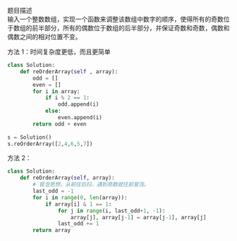
题目描述  
输入一个整数数组，实现一个函数来调整该数组中数字的顺序，使得所有的奇数位于数组的前半部分，所有的偶数位于数组的后半部分，并保证奇数和奇数，偶数和偶数之间的相对位置不变。  

方法 1：时间复杂度更低，而且更简单    
```python 
class Solution:
    def reOrderArray(self , array):
        odd = [] 
        even = []
        for i in array:
            if i % 2 == 1:
                odd.append(i) 
            else:
                even.append(i) 
        return odd + even  
        
s = Solution() 
s.reOrderArray([2,4,6,5,7])
```


方法 2：  
```python 
class Solution:
    def reOrderArray(self, array):
        # 冒泡思想。从前往后扫，遇到奇数就往前冒泡。
        last_odd = -1
        for i in range(0, len(array)):
            if array[i] & 1 == 1:
                for j in range(i, last_odd+1, -1):
                    array[j], array[j-1] = array[j-1], array[j]
                last_odd += 1
        return array     
```
